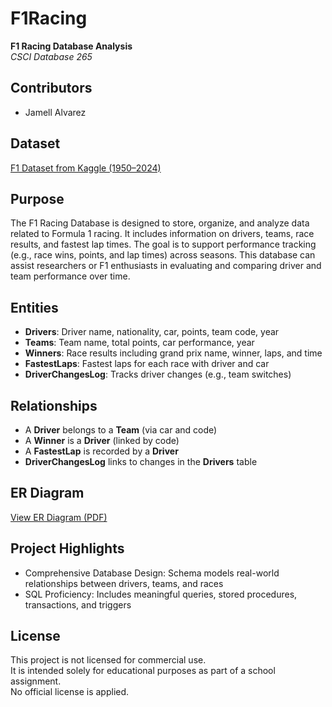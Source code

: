 # F1Racing  
**F1 Racing Database Analysis**  
*CSCI Database 265*

## Contributors  
- Jamell Alvarez  

## Dataset  
[F1 Dataset from Kaggle (1950–2024)](https://www.kaggle.com/datasets/lakshayjain611/f1-races-results-dataset-1950-to-2024?resource=download)

## Purpose  
The F1 Racing Database is designed to store, organize, and analyze data related to Formula 1 racing. It includes information on drivers, teams, race results, and fastest lap times. The goal is to support performance tracking (e.g., race wins, points, and lap times) across seasons. This database can assist researchers or F1 enthusiasts in evaluating and comparing driver and team performance over time.

## Entities  
- **Drivers**: Driver name, nationality, car, points, team code, year  
- **Teams**: Team name, total points, car performance, year  
- **Winners**: Race results including grand prix name, winner, laps, and time  
- **FastestLaps**: Fastest laps for each race with driver and car  
- **DriverChangesLog**: Tracks driver changes (e.g., team switches)  

## Relationships  
- A **Driver** belongs to a **Team** (via car and code)  
- A **Winner** is a **Driver** (linked by code)  
- A **FastestLap** is recorded by a **Driver**  
- **DriverChangesLog** links to changes in the **Drivers** table  

## ER Diagram
[View ER Diagram (PDF)](F1%20Racing%20.pdf)

## Project Highlights
- Comprehensive Database Design: Schema models real-world relationships between drivers, teams, and races
- SQL Proficiency: Includes meaningful queries, stored procedures, transactions, and triggers

## License

This project is not licensed for commercial use.  
It is intended solely for educational purposes as part of a school assignment.  
No official license is applied.

